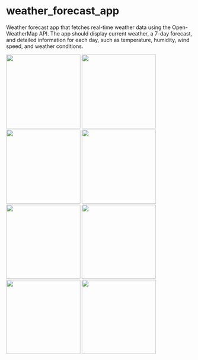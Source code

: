 # weather_forecast_app

Weather forecast app that fetches real-time weather data using the Open-
WeatherMap API. The app should display current weather, a 7-day forecast, and
detailed information for each day, such as temperature, humidity, wind speed,
and weather conditions.


<img src="https://github.com/user-attachments/assets/233fbb23-b858-4367-bd76-2e21ecd16021" width="200">
<img src="https://github.com/user-attachments/assets/48cd475a-4c25-4618-83a9-ebdd6d5695b6" width="200">
<img src="https://github.com/user-attachments/assets/7ebc8e87-b787-4b91-9ff2-dcf5da3a1ed4" width="200">
<img src="https://github.com/user-attachments/assets/a01b5029-e3e0-4f45-81bc-21bfc87845dc" width="200">
<img src="https://github.com/user-attachments/assets/73acc196-de4b-4116-9301-60949b7d8af3" width="200">
<img src="https://github.com/user-attachments/assets/26e0798d-2e3a-4c23-8285-480a757825ff" width="200">
<img src="https://github.com/user-attachments/assets/19c62bd9-686d-433b-a9b8-a4b93aaad017" width="200">
<img src="https://github.com/user-attachments/assets/0c09a467-58c8-4ae8-9933-803e2e8f13a9" width="200">
